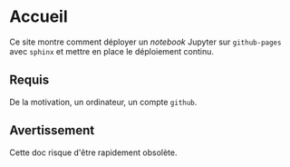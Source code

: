 # Accueil

Ce site montre comment déployer un *notebook* Jupyter sur `github-pages` avec `sphinx` et mettre en place le déploiement continu.

## Requis

De la motivation, un ordinateur, un compte `github`.

## Avertissement

Cette doc risque d'être rapidement obsolète.

